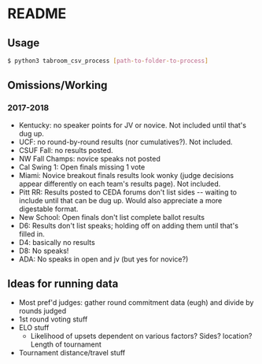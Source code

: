# README

## Usage

```bash
$ python3 tabroom_csv_process [path-to-folder-to-process]
```

## Omissions/Working

### 2017-2018
- Kentucky: no speaker points for JV or novice. Not included until that's dug up.
- UCF: no round-by-round results (nor cumulatives?). Not included.
- CSUF Fall: no results posted.
- NW Fall Champs: novice speaks not posted
- Cal Swing 1: Open finals missing 1 vote
- Miami: Novice breakout finals results look wonky (judge decisions appear differently on each team's results page). Not included.
- Pitt RR: Results posted to CEDA forums don't list sides -- waiting to include until that can be dug up. Would also appreciate a more digestable format.
- New School: Open finals don't list complete ballot results
- D6: Results don't list speaks; holding off on adding them until that's filled in.
- D4: basically no results
- D8: No speaks!
- ADA: No speaks in open and jv (but yes for novice?)


## Ideas for running data

* Most pref'd judges: gather round commitment data (eugh) and divide by rounds judged
* 1st round voting stuff
* ELO stuff
  * Likelihood of upsets dependent on various factors? Sides? location? Length of tournament
* Tournament distance/travel stuff
